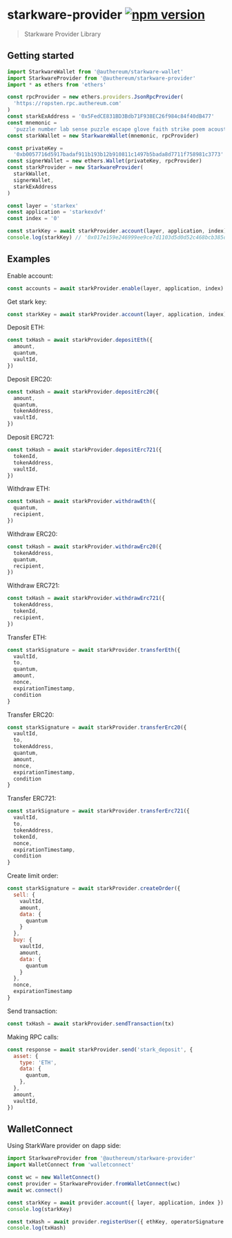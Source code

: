 # starkware-provider [![npm version](https://badge.fury.io/js/starkware-provider.svg)](https://badge.fury.io/js/starkware-provider)

> Starkware Provider Library

## Getting started

```js
import StarkwareWallet from '@authereum/starkware-wallet'
import StarkwareProvider from '@authereum/starkware-provider'
import * as ethers from 'ethers'

const rpcProvider = new ethers.providers.JsonRpcProvider(
  'https://ropsten.rpc.authereum.com'
)
const starkExAddress = '0x5FedCE831BD3Bdb71F938EC26f984c84f40dB477'
const mnemonic =
  'puzzle number lab sense puzzle escape glove faith strike poem acoustic picture grit struggle know tuna soul indoor thumb dune fit job timber motor'
const starkWallet = new StarkwareWallet(mnemonic, rpcProvider)

const privateKey =
  '0xb0057716d5917badaf911b193b12b910811c1497b5bada8d7711f758981c3773'
const signerWallet = new ethers.Wallet(privateKey, rpcProvider)
const starkProvider = new StarkwareProvider(
  starkWallet,
  signerWallet,
  starkExAddress
)

const layer = 'starkex'
const application = 'starkexdvf'
const index = '0'

const starkKey = await starkProvider.account(layer, application, index)
console.log(starkKey) // '0x017e159e246999ee9ce7d1103d5d0d52c468bcb385d202ef362de2f878162c48'
```

## Examples

Enable account:

```js
const accounts = await starkProvider.enable(layer, application, index)
```

Get stark key:

```js
const starkKey = await starkProvider.account(layer, application, index)
```

Deposit ETH:

```js
const txHash = await starkProvider.depositEth({
  amount,
  quantum,
  vaultId,
})
```

Deposit ERC20:

```js
const txHash = await starkProvider.depositErc20({
  amount,
  quantum,
  tokenAddress,
  vaultId,
})
```

Deposit ERC721:

```js
const txHash = await starkProvider.depositErc721({
  tokenId,
  tokenAddress,
  vaultId,
})
```

Withdraw ETH:

```js
const txHash = await starkProvider.withdrawEth({
  quantum,
  recipient,
})
```

Withdraw ERC20:

```js
const txHash = await starkProvider.withdrawErc20({
  tokenAddress,
  quantum,
  recipient,
})
```

Withdraw ERC721:

```js
const txHash = await starkProvider.withdrawErc721({
  tokenAddress,
  tokenId,
  recipient,
})
```

Transfer ETH:

```js
const starkSignature = await starkProvider.transferEth({
  vaultId,
  to,
  quantum,
  amount,
  nonce,
  expirationTimestamp,
  condition
}
```

Transfer ERC20:

```js
const starkSignature = await starkProvider.transferErc20({
  vaultId,
  to,
  tokenAddress,
  quantum,
  amount,
  nonce,
  expirationTimestamp,
  condition
}
```

Transfer ERC721:

```js
const starkSignature = await starkProvider.transferErc721({
  vaultId,
  to,
  tokenAddress,
  tokenId,
  nonce,
  expirationTimestamp,
  condition
}
```

Create limit order:

```js
const starkSignature = await starkProvider.createOrder({
  sell: {
    vaultId,
    amount,
    data: {
      quantum
    }
  },
  buy: {
    vaultId,
    amount,
    data: {
      quantum
    }
  },
  nonce,
  expirationTimestamp
}
```

Send transaction:

```js
const txHash = await starkProvider.sendTransaction(tx)
```

Making RPC calls:

```js
const response = await starkProvider.send('stark_deposit', {
  asset: {
    type: 'ETH',
    data: {
      quantum,
    },
  },
  amount,
  vaultId,
})
```

## WalletConnect

Using StarkWare provider on dapp side:

```js
import StarkwareProvider from '@authereum/starkware-provider'
import WalletConnect from 'walletconnect'

const wc = new WalletConnect()
const provider = StarkwareProvider.fromWalletConnect(wc)
await wc.connect()

const starkKey = await provider.account({ layer, application, index })
console.log(starkKey)

const txHash = await provider.registerUser({ ethKey, operatorSignature })
console.log(txHash)
```
